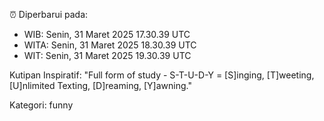 ⏰ Diperbarui pada:
- WIB: Senin, 31 Maret 2025 17.30.39 UTC
- WITA: Senin, 31 Maret 2025 18.30.39 UTC
- WIT: Senin, 31 Maret 2025 19.30.39 UTC

Kutipan Inspiratif:
"Full form of study - S-T-U-D-Y = [S]inging, [T]weeting, [U]nlimited Texting, [D]reaming, [Y]awning."


Kategori: funny

